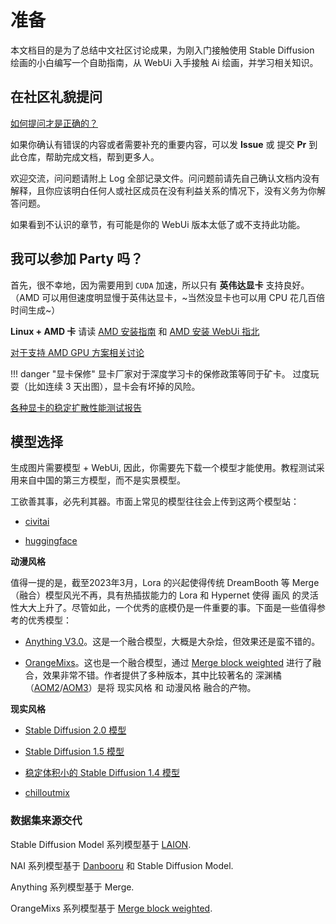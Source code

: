 # 准备

本文档目的是为了总结中文社区讨论成果，为刚入门接触使用 Stable Diffusion 绘画的小白编写一个自助指南，从 WebUi 入手接触 Ai 绘画，并学习相关知识。

## 在社区礼貌提问

[如何提问才是正确的？](https://github.com/ryanhanwu/How-To-Ask-Questions-The-Smart-Way/blob/main/README-zh_CN.md)

如果你确认有错误的内容或者需要补充的重要内容，可以发 **Issue** 或 提交 **Pr** 到此仓库，帮助完成文档，帮到更多人。

欢迎交流，问问题请附上 Log 全部记录文件。问问题前请先自己确认文档内没有解释，且你应该明白任何人或社区成员在没有利益关系的情况下，没有义务为你解答问题。

如果看到不认识的章节，有可能是你的 WebUi 版本太低了或不支持此功能。

## 我可以参加 Party 吗？

首先，很不幸地，因为需要用到 `CUDA` 加速，所以只有 **英伟达显卡** 支持良好。（AMD 可以用但速度明显慢于英伟达显卡，~当然没显卡也可以用 CPU 花几百倍时间生成~）

**Linux + AMD 卡** 请读 [AMD 安装指南](https://rentry.org/ayymd-stable-diffustion-v1_4-guide) 和 [AMD 安装 WebUi 指北](https://github.com/AUTOMATIC1111/stable-diffusion-webui/wiki/Install-and-Run-on-AMD-GPUs)

[对于支持 AMD GPU 方案相关讨论](https://github.com/AUTOMATIC1111/stable-diffusion-webui/discussions/1046)

!!! danger "显卡保修"
    显卡厂家对于深度学习卡的保修政策等同于矿卡。
    过度玩耍（比如连续 3 天出图），显卡会有坏掉的风险。

[各种显卡的稳定扩散性能测试报告](https://docs.google.com/spreadsheets/d/1Zlv4UFiciSgmJZncCujuXKHwc4BcxbjbSBg71-SdeNk/edit#gid=0)

## 模型选择

生成图片需要模型 + WebUi, 因此，你需要先下载一个模型才能使用。教程测试采用来自中国的第三方模型，而不是实景模型。

工欲善其事，必先利其器。市面上常见的模型往往会上传到这两个模型站：

- [civitai](https://civitai.com/)

- [huggingface](https://huggingface.co/)

**动漫风格**

值得一提的是，截至2023年3月，Lora 的兴起使得传统 DreamBooth 等 Merge （融合）模型风光不再，具有热插拔能力的 Lora 和 Hypernet 使得 画风 的灵活性大大上升了。尽管如此，一个优秀的底模仍是一件重要的事。下面是一些值得参考的优秀模型：

- [Anything V3.0](https://huggingface.co/andite/anything-v4.0/tree/main)。这是一个融合模型，大概是大杂烩，但效果还是蛮不错的。

- [OrangeMixs](https://huggingface.co/WarriorMama777/OrangeMixs)。这也是一个融合模型，通过 [Merge block weighted](https://github.com/bbc-mc/sdweb-merge-block-weighted-gui) 进行了融合，效果非常不错。作者提供了多种版本，其中比较著名的 深渊橘（[AOM2](https://huggingface.co/WarriorMama777/OrangeMixs/tree/main/Models/AbyssOrangeMix2)/[AOM3](https://huggingface.co/WarriorMama777/OrangeMixs/tree/main/Models/AbyssOrangeMix3)）是将 现实风格 和 动漫风格 融合的产物。

**现实风格**

- [Stable Diffusion 2.0 模型](https://stability.ai/blog/stable-diffusion-v2-release)

- [Stable Diffusion 1.5 模型](https://huggingface.co/runwayml/stable-diffusion-v1-5)

- [稳定体积小的 Stable Diffusion 1.4 模型](https://huggingface.co/CompVis/stable-diffusion-v1-4)

- [chilloutmix](https://civitai.com/models/6424/chilloutmix)

### 数据集来源交代

Stable Diffusion Model 系列模型基于 [LAION](https://laion.ai/).

NAI 系列模型基于 [Danbooru](danbooru.donmai.us/) 和 Stable Diffusion Model.

Anything 系列模型基于 Merge.

OrangeMixs 系列模型基于 [Merge block weighted](https://github.com/bbc-mc/sdweb-merge-block-weighted-gui).
